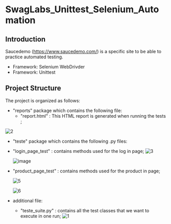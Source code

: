 # SwagLabs_Unittest_Selenium_Automation

## Introduction
Saucedemo (https://www.saucedemo.com/) is a specific site to be able to practice automated testing.
- Framework: Selenium WebDrivder
- Framework: Unittest

## Project Structure
The project is organized as follows:

- "reports" package which contains the following file:
  - "report.html" : This HTML report is generated when running the tests ;
    
 ![2](https://github.com/IoanaFlore/SwagLabs_Unittest_Selenium_Automation/assets/111995212/b5b09917-3cee-42bd-8060-7b6017dcbca7)

 - "teste" package which contains the following .py files:
  - "login_page_test" : contains methods used for the log in page;
    ![3](https://github.com/IoanaFlore/SwagLabs_Unittest_Selenium_Automation/assets/111995212/aa07de47-86fb-4a37-96c3-929046e1d52a)

    ![image](https://github.com/IoanaFlore/SwagLabs_Unittest_Selenium_Automation/assets/111995212/2670f2fb-2b56-424f-bf66-7a93eff97686)

  - "product_page_test" : contains methods used for the product in page;

    ![5](https://github.com/IoanaFlore/SwagLabs_Unittest_Selenium_Automation/assets/111995212/f3f39e06-5ae1-46c4-af55-52dee9d7a94a)

    ![6](https://github.com/IoanaFlore/SwagLabs_Unittest_Selenium_Automation/assets/111995212/da2309ed-c508-40e5-9189-7ba21b765c38)


- additional file:
    - "teste_suite.py" : contains all the test classes that we want to execute in one run;
  ![1](https://github.com/IoanaFlore/SwagLabs_Unittest_Selenium_Automation/assets/111995212/59959441-5d5f-492d-abe2-41477aa60c75)


     
